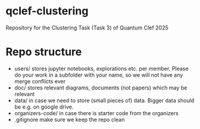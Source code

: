 # qclef-clustering

Repository for the Clustering Task (Task 3) of Quantum Clef 2025


# Repo structure
* users/ stores jupyter notebooks, explorations etc. per member. Please do your work in a subfolder with your name, so we will not have any merge conflicts ever
* doc/ stores relevant diagrams, documents (not papers) which may be relevant
* data/ in case we need to store (small pieces of) data. Bigger data should be e.g. on google drive.
* organizers-code/ in case there is starter code from the organizers 
* .gitignore make sure we keep the repo clean


